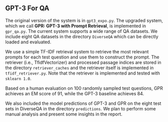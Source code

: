 ## GPT-3 For QA

The original version of the system is in `gpt3_expo.py`. The upgraded system, which we call **GPR: GPT-3 with Prompt Retrieval**, is implemented in `gpr_qa.py`. The current system supports a wide range of QA datasets. We include eight QA datasets in the directory `DiverseQA` which can be directly loaded and evaluated.

We use a simple TF-IDF retrieval system to retrieve the most relevant prompts for each test question and use them to construct the prompt. The retriever (i.e., TfidfVectorizer) and processed passage indices are stored in the directory `retriever_caches` and the retriever itself is implemented in `tfidf_retriever.py`. 
Note that the retriever is implemented and tested with `sklearn 1.0`. 

Based on a human evaluation on 100 randomly sampled test questions, GPR achieves an EM score of 91, while the GPT-3 baseline achieves 84. 

We also included the model predictions of GPT-3 and GPR on the eight test sets in DiverseQA in the directory `predictions`. We plan to perform some manual analysis and present some insights in the report. 






